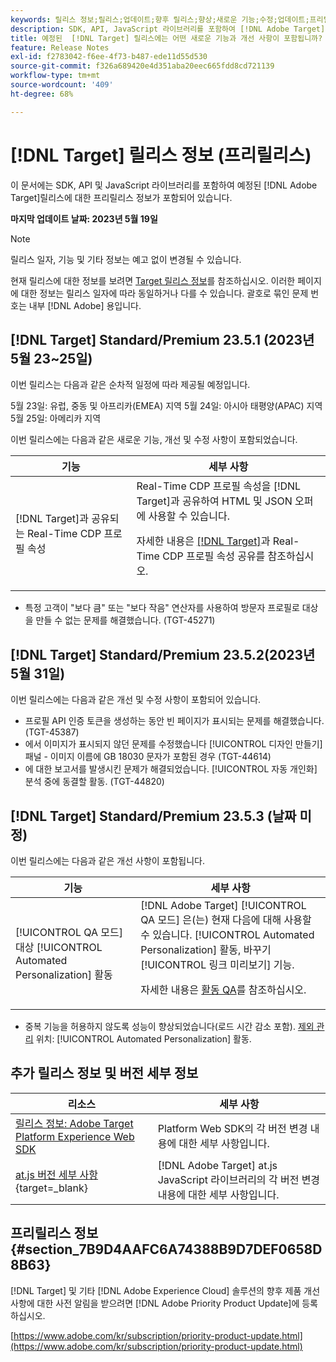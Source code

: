 ```yaml
---
keywords: 릴리스 정보;릴리스;업데이트;향후 릴리스;향상;새로운 기능;수정;업데이트;프리릴리스
description: SDK, API, JavaScript 라이브러리를 포함하여 [!DNL Adobe Target]의 예정된 릴리스에 포함된 새로운 기능 및 개선, 수정 사항에 대해 알아봅니다.
title: 예정된  [!DNL Target] 릴리스에는 어떤 새로운 기능과 개선 사항이 포함됩니까?
feature: Release Notes
exl-id: f2783042-f6ee-4f73-b487-ede11d55d530
source-git-commit: f326a689420e4d351aba20eec665fdd8cd721139
workflow-type: tm+mt
source-wordcount: '409'
ht-degree: 68%

---
```


# [!DNL Target] 릴리스 정보 (프리릴리스)

이 문서에는 SDK, API 및 JavaScript 라이브러리를 포함하여 예정된 [!DNL Adobe Target]릴리스에 대한 프리릴리스 정보가 포함되어 있습니다.

**마지막 업데이트 날짜: 2023년 5월 19일**

>[!NOTE]
>
>릴리스 일자, 기능 및 기타 정보는 예고 없이 변경될 수 있습니다.
>
>현재 릴리스에 대한 정보를 보려면 [Target 릴리스 정보](release-notes.md)를 참조하십시오. 이러한 페이지에 대한 정보는 릴리스 일자에 따라 동일하거나 다를 수 있습니다. 괄호로 묶인 문제 번호는 내부 [!DNL Adobe] 용입니다.

## [!DNL Target] Standard/Premium 23.5.1 (2023년 5월 23~25일)

이번 릴리스는 다음과 같은 순차적 일정에 따라 제공될 예정입니다.

5월 23일: 유럽, 중동 및 아프리카(EMEA) 지역 5월 24일: 아시아 태평양(APAC) 지역 5월 25일: 아메리카 지역

이번 릴리스에는 다음과 같은 새로운 기능, 개선 및 수정 사항이 포함되었습니다.

| 기능 | 세부 사항 |
|--- |--- |
| [!DNL Target]과 공유되는 Real-Time CDP 프로필 속성 | Real-Time CDP 프로필 속성을 [!DNL Target]과 공유하여 HTML 및 JSON 오퍼에 사용할 수 있습니다.<P>자세한 내용은 [ [!DNL Target]](/help/main/c-integrating-target-with-mac/integrating-with-rtcdp.md#rtcdp-profile-attributes)과 Real-Time CDP 프로필 속성 공유를 참조하십시오. |

* 특정 고객이 &quot;보다 큼&quot; 또는 &quot;보다 작음&quot; 연산자를 사용하여 방문자 프로필로 대상을 만들 수 없는 문제를 해결했습니다. (TGT-45271)

## [!DNL Target] Standard/Premium 23.5.2(2023년 5월 31일)

이번 릴리스에는 다음과 같은 개선 및 수정 사항이 포함되어 있습니다.

* 프로필 API 인증 토큰을 생성하는 동안 빈 페이지가 표시되는 문제를 해결했습니다. (TGT-45387)
* 에서 이미지가 표시되지 않던 문제를 수정했습니다 [!UICONTROL 디자인 만들기] 패널 - 이미지 이름에 GB 18030 문자가 포함된 경우 (TGT-44614)
* 에 대한 보고서를 발생시킨 문제가 해결되었습니다. [!UICONTROL 자동 개인화] 분석 중에 동결할 활동. (TGT-44820)

## [!DNL Target] Standard/Premium 23.5.3 (날짜 미정)

이번 릴리스에는 다음과 같은 개선 사항이 포함됩니다.

| 기능 | 세부 사항 |
|--- |--- |
| [!UICONTROL QA 모드] 대상 [!UICONTROL Automated Personalization] 활동 | [!DNL Adobe Target] [!UICONTROL QA 모드] 은(는) 현재 다음에 대해 사용할 수 있습니다. [!UICONTROL Automated Personalization] 활동, 바꾸기 [!UICONTROL 링크 미리보기] 기능.<P>자세한 내용은 [활동 QA](/help/main/c-activities/c-activity-qa/activity-qa.md)를 참조하십시오. |

* 중복 기능을 허용하지 않도록 성능이 향상되었습니다(로드 시간 감소 포함). [제외 관리](/help/main/c-activities/t-automated-personalization/managing-exclusions.md#concept_4EF78013F80E48EFA024AE0274C9F037) 위치: [!UICONTROL Automated Personalization] 활동.

## 추가 릴리스 정보 및 버전 세부 정보

| 리소스 | 세부 사항 |
|--- |--- |
| [릴리스 정보: Adobe Target Platform Experience Web SDK](https://experienceleague.adobe.com/docs/experience-platform/edge/release-notes.html?lang=ko-KR) | Platform Web SDK의 각 버전 변경 내용에 대한 세부 사항입니다. |
| [at.js 버전 세부 사항](https://experienceleague.corp.adobe.com/docs/target-dev/developer/client-side/at-js-implementation/target-atjs-versions.html){target=_blank} | [!DNL Adobe Target] at.js JavaScript 라이브러리의 각 버전 변경 내용에 대한 세부 사항입니다. |

## 프리릴리스 정보 {#section_7B9D4AAFC6A74388B9D7DEF0658D8B63}

[!DNL Target] 및 기타 [!DNL Adobe Experience Cloud] 솔루션의 향후 제품 개선 사항에 대한 사전 알림을 받으려면 [!DNL Adobe Priority Product Update]에 등록하십시오.

[https://www.adobe.com/kr/subscription/priority-product-update.html](https://www.adobe.com/kr/subscription/priority-product-update.html)

